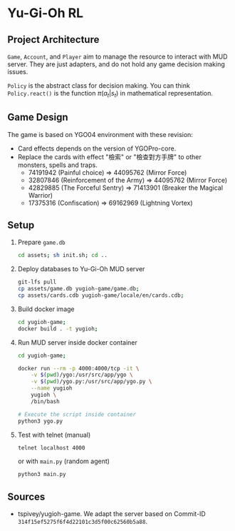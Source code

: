 # Yu-Gi-Oh RL

## Project Architecture

`Game`, `Account`, and `Player` aim to manage the resource to interact with MUD server. They are just adapters, and do not hold any game decision making issues.

`Policy` is the abstract class for decision making. You can think `Policy.react()` is the function $\pi(a_t|s_t)$ in mathematical representation.

## Game Design

The game is based on YGO04 environment with these revision:

- Card effects depends on the version of YGOPro-core.
- Replace the cards with effect "檢索" or "檢查對方手牌" to other monsters, spells and traps.
  - 74191942 (Painful choice) => 44095762 (Mirror Force)
  - 32807846 (Reinforcement of the Army) => 44095762 (Mirror Force)
  - 42829885 (The Forceful Sentry) => 71413901 (Breaker the Magical Warrior)
  - 17375316 (Confiscation) => 69162969 (Lightning Vortex)

## Setup

1. Prepare `game.db`

    ```bash
    cd assets; sh init.sh; cd ..
    ```

2. Deploy databases to Yu-Gi-Oh MUD server

    ```bash
    git-lfs pull
    cp assets/game.db yugioh-game/game.db;
    cp assets/cards.cdb yugioh-game/locale/en/cards.cdb;
    ```

3. Build docker image

    ```bash
    cd yugioh-game;
    docker build . -t yugioh;
    ```

4. Run MUD server inside docker container

    ```bash
    cd yugioh-game;

    docker run --rm -p 4000:4000/tcp -it \
        -v $(pwd)/ygo:/usr/src/app/ygo \
        -v $(pwd)/ygo.py:/usr/src/app/ygo.py \
        --name yugioh
        yugioh \
        /bin/bash

    # Execute the script inside container
    python3 ygo.py
    ```

5. Test with telnet (manual)

    ```bash
    telnet localhost 4000
    ```

    or with `main.py` (random agent)

    ```bash
    python3 main.py
    ```

## Sources

- tspivey/yugioh-game. We adapt the server based on Commit-ID `314f15ef5275f6f4d22101c3d5f00c62560b5a88`.
